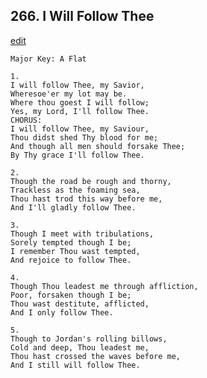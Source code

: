 
## 266.  I Will Follow Thee
[edit](https://docs.google.com/document/d/1wlltd53R01SJMzFbbsbAy8A-LLtU69iC/edit?mode=html)



    Major Key: A Flat

    1.
    I will follow Thee, my Savior,
    Wheresoe'er my lot may be.
    Where thou goest I will follow;
    Yes, my Lord, I'll follow Thee.
    CHORUS:
    I will follow Thee, my Saviour,
    Thou didst shed Thy blood for me;
    And though all men should forsake Thee;
    By Thy grace I'll follow Thee.

    2.
    Though the road be rough and thorny,
    Trackless as the foaming sea,
    Thou hast trod this way before me,
    And I'll gladly follow Thee.

    3.
    Though I meet with tribulations,
    Sorely tempted though I be;
    I remember Thou wast tempted,
    And rejoice to follow Thee.

    4.
    Though Thou leadest me through affliction,
    Poor, forsaken though I be;
    Thou wast destitute, afflicted,
    And I only follow Thee.

    5.
    Though to Jordan's rolling billows,
    Cold and deep, Thou leadest me,
    Thou hast crossed the waves before me,
    And I still will follow Thee.
